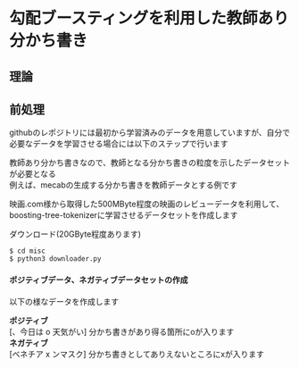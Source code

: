 # 勾配ブースティングを利用した教師あり分かち書き

## 理論

## 前処理
githubのレポジトリには最初から学習済みのデータを用意していますが、自分で必要なデータを学習させる場合には以下のステップで行います  

教師あり分かち書きなので、教師となる分かち書きの粒度を示したデータセットが必要となる  
例えば、mecabの生成する分かち書きを教師データとする例です  

映画.com様から取得した500MByte程度の映画のレビューデータを利用して、boosting-tree-tokenizerに学習させるデータセットを作成します  

ダウンロード(20GByte程度あります)
```console
$ cd misc
$ python3 downloader.py 
```

#### ポジティブデータ、ネガティブデータセットの作成

以下の様なデータを作成します  

**ポジティブ**  
\[、今日は o 天気がい\]
分かち書きがあり得る箇所にoが入ります  
**ネガティブ**  
\[ベネチア x ンマスク\]
分かち書きとしてありえないところにxが入ります  
